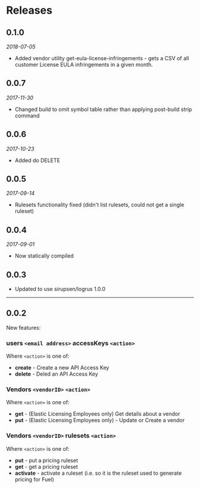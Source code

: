 # Releases

## 0.1.0

*2018-07-05*

* Added vendor utility get-eula-license-infringements - gets a CSV of all
customer License EULA infringements in a given month.

## 0.0.7

*2017-11-30*

* Changed build to omit symbol table rather than applying post-build strip command

## 0.0.6

*2017-10-23*

* Added do DELETE

## 0.0.5

*2017-09-14*

* Rulesets functionality fixed (didn't list rulesets, could not get a single ruleset)

## 0.0.4

*2017-09-01*

* Now statically compiled


## 0.0.3

* Updated to use sirupsen/logrus 1.0.0

----
## 0.0.2

New features:

### users `<email address>` accessKeys `<action>`

Where `<action>` is one of:
- **create** - Create a new API Access Key
- **delete** - Deled an API Access Key

### Vendors `<vendorID>` `<action>`

Where `<action>` is one of:
- **get** - (Elastic Licensing Employees only) Get details about a vendor
- **put** - (Elastic Licensing Employees only) - Update or Create a vendor

### Vendors `<vendorID>` rulesets `<action>`

Where `<action>` is one of:
- **put** - put a pricing ruleset
- **get** - get a pricing ruleset
- **activate** - activate a ruleset (i.e. so it is the ruleset used to generate pricing for Fuel)
